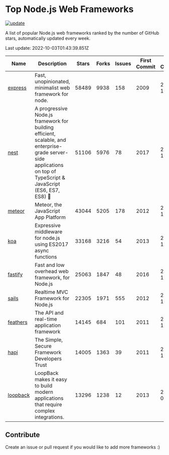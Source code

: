 # Top Node.js Web Frameworks

[![update](https://github.com/sunnysid3up/nodejs-web-frameworks/actions/workflows/update.yml/badge.svg)](https://github.com/sunnysid3up/nodejs-web-frameworks/actions/workflows/update.yml)

A list of popular Node.js web frameworks ranked by the number of GitHub stars, automatically updated every week.

Last update: 2022-10-03T01:43:39.851Z

| Name          | Description          | Stars                     | Forks          | Issues               | First Commit        | Last Commit         | Language          |
|---------------|----------------------|---------------------------|----------------|----------------------|---------------------|---------------------|-------------------|
| [express](https://github.com/expressjs/express) | Fast, unopinionated, minimalist web framework for node. | 58489 | 9938 | 158 | 2009 | 2022-10-02 | JS |
| [nest](https://github.com/nestjs/nest) | A progressive Node.js framework for building efficient, scalable, and enterprise-grade server-side applications on top of TypeScript & JavaScript (ES6, ES7, ES8) 🚀 | 51106 | 5976 | 78 | 2017 | 2022-10-03 | TS |
| [meteor](https://github.com/meteor/meteor) | Meteor, the JavaScript App Platform | 43044 | 5205 | 178 | 2012 | 2022-10-02 | JS |
| [koa](https://github.com/koajs/koa) | Expressive middleware for node.js using ES2017 async functions | 33168 | 3216 | 54 | 2013 | 2022-10-02 | JS |
| [fastify](https://github.com/fastify/fastify) | Fast and low overhead web framework, for Node.js | 25063 | 1847 | 48 | 2016 | 2022-10-02 | JS |
| [sails](https://github.com/balderdashy/sails) | Realtime MVC Framework for Node.js | 22305 | 1971 | 555 | 2012 | 2022-10-02 | JS |
| [feathers](https://github.com/feathersjs/feathers) | The API and real-time application framework | 14145 | 684 | 101 | 2011 | 2022-10-02 | TS |
| [hapi](https://github.com/hapijs/hapi) | The Simple, Secure Framework Developers Trust | 14005 | 1363 | 39 | 2011 | 2022-10-02 | JS |
| [loopback](https://github.com/strongloop/loopback) | LoopBack makes it easy to build modern applications that require complex integrations. | 13296 | 1238 | 12 | 2013 | 2022-09-30 | JS |

## Contribute 

Create an issue or pull request if you would like to add more frameworks :)
